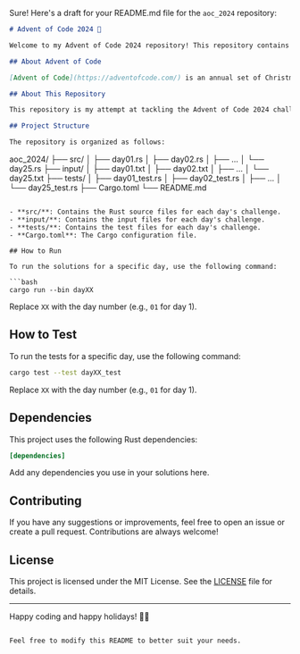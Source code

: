 Sure! Here's a draft for your README.md file for the `aoc_2024` repository:

```markdown
# Advent of Code 2024 🎄

Welcome to my Advent of Code 2024 repository! This repository contains my solutions to the Advent of Code 2024 challenges, implemented in Rust.

## About Advent of Code

[Advent of Code](https://adventofcode.com/) is an annual set of Christmas-themed programming challenges that follow an Advent calendar. Each day from December 1 to December 25, a new challenge is released.

## About This Repository

This repository is my attempt at tackling the Advent of Code 2024 challenges using Rust. It serves as a personal learning journey to improve my Rust skills and have fun solving interesting problems.

## Project Structure

The repository is organized as follows:

```
aoc_2024/
├── src/
│   ├── day01.rs
│   ├── day02.rs
│   ├── ...
│   └── day25.rs
├── input/
│   ├── day01.txt
│   ├── day02.txt
│   ├── ...
│   └── day25.txt
├── tests/
│   ├── day01_test.rs
│   ├── day02_test.rs
│   ├── ...
│   └── day25_test.rs
├── Cargo.toml
└── README.md
```

- **src/**: Contains the Rust source files for each day's challenge.
- **input/**: Contains the input files for each day's challenge.
- **tests/**: Contains the test files for each day's challenge.
- **Cargo.toml**: The Cargo configuration file.

## How to Run

To run the solutions for a specific day, use the following command:

```bash
cargo run --bin dayXX
```

Replace `XX` with the day number (e.g., `01` for day 1).

## How to Test

To run the tests for a specific day, use the following command:

```bash
cargo test --test dayXX_test
```

Replace `XX` with the day number (e.g., `01` for day 1).

## Dependencies

This project uses the following Rust dependencies:

```toml
[dependencies]
```

Add any dependencies you use in your solutions here.

## Contributing

If you have any suggestions or improvements, feel free to open an issue or create a pull request. Contributions are always welcome!

## License

This project is licensed under the MIT License. See the [LICENSE](LICENSE) file for details.

---

Happy coding and happy holidays! 🎅🎄
```

Feel free to modify this README to better suit your needs.
